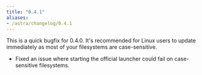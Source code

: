 ```yaml
---
title: "0.4.1"
aliases:
- /astra/changelog/0.4.1
---
```


This is a quick bugfix for 0.4.0. It's recommended for Linux users to update immediately as most
of your filesystems are case-sensitive.

* Fixed an issue where starting the official launcher could fail on case-sensitive filesystems.
